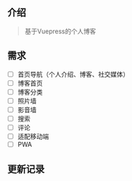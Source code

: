 ## 介绍
> 基于Vuepress的个人博客

## 需求
- [ ] 首页导航（个人介绍、博客、社交媒体）
- [ ] 博客首页
- [ ] 博客分类
- [ ] 照片墙
- [ ] 影音墙
- [ ] 搜索
- [ ] 评论
- [ ] 适配移动端
- [ ] PWA

## 更新记录
